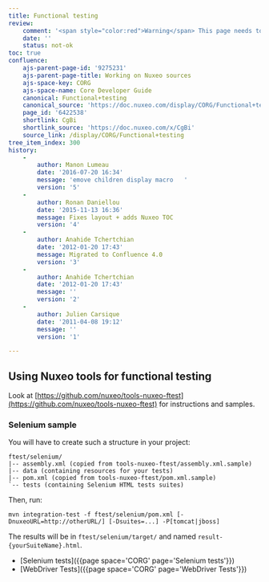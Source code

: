 ```yaml
---
title: Functional testing
review:
    comment: '<span style="color:red">Warning</span> This page needs to be reviewed. Check back soon for updated content!'
    date: ''
    status: not-ok
toc: true
confluence:
    ajs-parent-page-id: '9275231'
    ajs-parent-page-title: Working on Nuxeo sources
    ajs-space-key: CORG
    ajs-space-name: Core Developer Guide
    canonical: Functional+testing
    canonical_source: 'https://doc.nuxeo.com/display/CORG/Functional+testing'
    page_id: '6422538'
    shortlink: CgBi
    shortlink_source: 'https://doc.nuxeo.com/x/CgBi'
    source_link: /display/CORG/Functional+testing
tree_item_index: 300
history:
    -
        author: Manon Lumeau
        date: '2016-07-20 16:34'
        message: 'emove children display macro   '
        version: '5'
    -
        author: Ronan Daniellou
        date: '2015-11-13 16:36'
        message: Fixes layout + adds Nuxeo TOC
        version: '4'
    -
        author: Anahide Tchertchian
        date: '2012-01-20 17:43'
        message: Migrated to Confluence 4.0
        version: '3'
    -
        author: Anahide Tchertchian
        date: '2012-01-20 17:43'
        message: ''
        version: '2'
    -
        author: Julien Carsique
        date: '2011-04-08 19:12'
        message: ''
        version: '1'

---
```

## Using Nuxeo tools for functional testing

Look at [https://github.com/nuxeo/tools-nuxeo-ftest](https://github.com/nuxeo/tools-nuxeo-ftest) for instructions and samples.

### Selenium sample

You will have to create such a structure in your project:

```
ftest/selenium/
|-- assembly.xml (copied from tools-nuxeo-ftest/assembly.xml.sample)
|-- data (containing resources for your tests)
|-- pom.xml (copied from tools-nuxeo-ftest/pom.xml.sample)
`-- tests (containing Selenium HTML tests suites)
```

Then, run:

```
mvn integration-test -f ftest/selenium/pom.xml [-DnuxeoURL=http://otherURL/] [-Dsuites=...] -P[tomcat|jboss]
```

The results will be in `ftest/selenium/target/` and named `result-{yourSuiteName}.html`.

*   [Selenium tests]({{page space='CORG' page='Selenium tests'}})
*   [WebDriver Tests]({{page space='CORG' page='WebDriver Tests'}})
